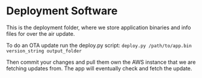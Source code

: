 Deployment Software
====================

This is the deployment folder, where we store application 
binaries and info files for over the air update.

To do an OTA update run the deploy.py script:
```deploy.py /path/to/app.bin version_string output_folder```

Then commit your changes and pull them own the AWS instance that we are
fetching updates from. The app will eventually check and fetch the update.
